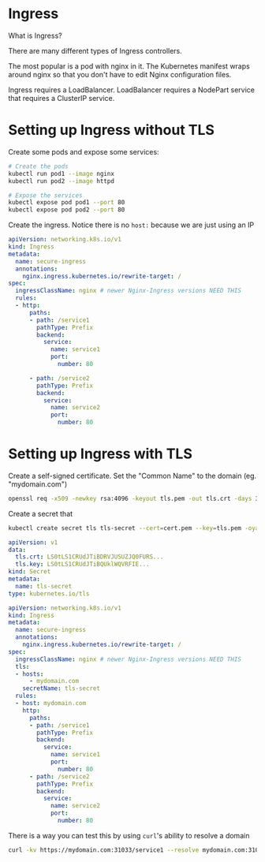 # Ingress

What is Ingress?

There are many different types of Ingress controllers.

The most popular is a pod with nginx in it. The Kubernetes manifest wraps around nginx so that you don't have to edit Nginx configuration files.

Ingress requires a LoadBalancer. LoadBalancer requires a NodePart service that requires a ClusterIP service.

# Setting up Ingress without TLS

Create some pods and expose some services:

```sh
# Create the pods
kubectl run pod1 --image nginx
kubectl run pod2 --image httpd

# Expose the services
kubectl expose pod pod1 --port 80
kubectl expose pod pod2 --port 80
```

Create the ingress. Notice there is no `host:` because we are just using an IP

```yaml
apiVersion: networking.k8s.io/v1
kind: Ingress
metadata:
  name: secure-ingress
  annotations:
    nginx.ingress.kubernetes.io/rewrite-target: /
spec:
  ingressClassName: nginx # newer Nginx-Ingress versions NEED THIS
  rules:
  - http:
      paths:
      - path: /service1
        pathType: Prefix
        backend:
          service:
            name: service1
            port:
              number: 80

      - path: /service2
        pathType: Prefix
        backend:
          service:
            name: service2
            port:
              number: 80
```


# Setting up Ingress with TLS

Create a self-signed certificate. Set the "Common Name" to the domain (eg. "mydomain.com")

```sh
openssl req -x509 -newkey rsa:4096 -keyout tls.pem -out tls.crt -days 365 -nodes
```

Create a secret that

```sh
kubectl create secret tls tls-secret --cert=cert.pem --key=tls.pem -oyaml --dry-run >
```

```yaml
apiVersion: v1
data:
  tls.crt: LS0tLS1CRUdJTiBDRVJUSUZJQ0FURS...
  tls.key: LS0tLS1CRUdJTiBQUklWQVRFIE...
kind: Secret
metadata:
  name: tls-secret
type: kubernetes.io/tls
```


```yaml
apiVersion: networking.k8s.io/v1
kind: Ingress
metadata:
  name: secure-ingress
  annotations:
    nginx.ingress.kubernetes.io/rewrite-target: /
spec:
  ingressClassName: nginx # newer Nginx-Ingress versions NEED THIS
  tls:
  - hosts:
      - mydomain.com
    secretName: tls-secret
  rules:
  - host: mydomain.com
    http:
      paths:
      - path: /service1
        pathType: Prefix
        backend:
          service:
            name: service1
            port:
              number: 80
      - path: /service2
        pathType: Prefix
        backend:
          service:
            name: service2
            port:
              number: 80
```

There is a way you can test this by using `curl`'s ability to resolve a domain

```sh
curl -kv https://mydomain.com:31033/service1 --resolve mydomain.com:31033:localhost
```
